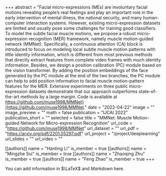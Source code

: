+++
abstract = "Facial micro-expressions (MEs) are involuntary facial motions revealing people’s real feelings and play an important role in the early intervention of mental illness, the national security, and many human-computer interaction systems. However, existing micro-expression datasets are limited and usually pose some challenges for training good classifiers. To model the subtle facial muscle motions, we propose a robust micro-expression recognition (MER) framework, namely muscle motion-guided network (MMNet). Specifically,  a continuous attention (CA) block is introduced to focus on modeling local subtle muscle motion patterns with little identity information, which is different from most previous methods that directly extract features from complete video frames with much identity information. Besides, we design a position calibration (PC) module based on the vision transformer. By adding the position embeddings of the face generated by the PC module at the end of the two branches, the PC module can help to add position information to facial muscle motion-pattern features for the MER. Extensive experiments on three public micro-expression datasets demonstrate that our approach outperforms state-of-the-art methods by a large margin. Code is available at https://github.com/muse1998/MMNet}{https://github.com/muse1998/MMNet."
date = "2022-04-22"
image = ""
image_preview = ""
math = false
publication = "IJCAI 2022"
publication_short = ""
selected = false
title = "MMNet: Muscle Motion-guided Network for Micro-expression Recognition"
url_code = "https://github.com/muse1998/MMNet"
url_dataset = ""
url_pdf = "https://arxiv.org/pdf/2201.05297.pdf"
url_project = "/project/deeplearning"
url_slides = ""
url_video = ""

[[authors]]
    name = "Hanting Li"
    is_member = true
[[authors]]
    name = "Mingzhe Sui"
    is_member = true
[[authors]]
    name = "Zhaoqing Zhu"
    is_member = true
[[authors]]
    name = "Feng Zhao"
    is_member = true
+++


You can add information in $\LaTeX$ and *Markdown* here.
